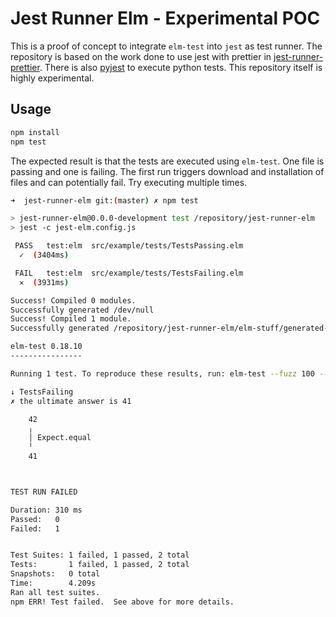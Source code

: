 # Jest Runner Elm - Experimental POC

This is a proof of concept to integrate `elm-test` into `jest` as test runner. The repository is based on the work done to use jest with prettier in [jest-runner-prettier](https://github.com/keplersj/jest-runner-prettier). There is also [pyjest](https://github.com/cpojer/pyjest) to execute python tests. This repository itself is highly experimental.

## Usage

```sh
npm install
npm test
```

The expected result is that the tests are executed using `elm-test`. One file is passing and one is failing.
The first run triggers download and installation of files and can potentially fail. Try executing multiple times.

```sh
➜  jest-runner-elm git:(master) ✗ npm test

> jest-runner-elm@0.0.0-development test /repository/jest-runner-elm
> jest -c jest-elm.config.js

 PASS   test:elm  src/example/tests/TestsPassing.elm
  ✓  (3404ms)

 FAIL   test:elm  src/example/tests/TestsFailing.elm
  ✕  (3931ms)

Success! Compiled 0 modules.
Successfully generated /dev/null
Success! Compiled 1 module.
Successfully generated /repository/jest-runner-elm/elm-stuff/generated-code/elm-community/elm-test/elmTestOutput.js

elm-test 0.18.10
----------------

Running 1 test. To reproduce these results, run: elm-test --fuzz 100 --seed 1620139978 /repository/jest-runner-elm/src/example/tests/TestsFailing.elm

↓ TestsFailing
✗ the ultimate answer is 41

    42
    ╷
    │ Expect.equal
    ╵
    41



TEST RUN FAILED

Duration: 310 ms
Passed:   0
Failed:   1


Test Suites: 1 failed, 1 passed, 2 total
Tests:       1 failed, 1 passed, 2 total
Snapshots:   0 total
Time:        4.209s
Ran all test suites.
npm ERR! Test failed.  See above for more details.

```
